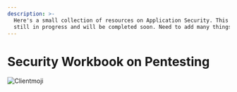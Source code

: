 ```yaml
---
description: >-
  Here's a small collection of resources on Application Security. This work is
  still in progress and will be completed soon. Need to add many things here.
---
```


# Security Workbook on Pentesting

![Clientmoji](https://firebasestorage.googleapis.com/v0/b/gitbook-x-prod.appspot.com/o/spaces%2F-M5EKYeOodH7BcuobaZP%2Fuploads%2Fs73HbY2wz9rvJMKKj371%2Ffile.png?alt=media)
